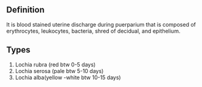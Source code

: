 ## Definition 
It is blood stained uterine discharge during puerparium that is composed of erythrocytes, leukocytes, bacteria, shred of decidual, and epithelium.

## Types
1. Lochia rubra (red btw 0-5 days)
2. Lochia serosa (pale btw 5-10 days)
3. Lochia alba(yellow -white btw 10-15 days)